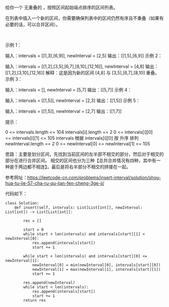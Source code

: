 给你一个 无重叠的 ，按照区间起始端点排序的区间列表。

在列表中插入一个新的区间，你需要确保列表中的区间仍然有序且不重叠（如果有必要的话，可以合并区间）。

 

示例 1：

输入：intervals = [[1,3],[6,9]], newInterval = [2,5]
输出：[[1,5],[6,9]]
示例 2：

输入：intervals = [[1,2],[3,5],[6,7],[8,10],[12,16]], newInterval = [4,8]
输出：[[1,2],[3,10],[12,16]]
解释：这是因为新的区间 [4,8] 与 [3,5],[6,7],[8,10] 重叠。
示例 3：

输入：intervals = [], newInterval = [5,7]
输出：[[5,7]]
示例 4：

输入：intervals = [[1,5]], newInterval = [2,3]
输出：[[1,5]]
示例 5：

输入：intervals = [[1,5]], newInterval = [2,7]
输出：[[1,7]]
 

提示：

0 <= intervals.length <= 104
intervals[i].length == 2
0 <= intervals[i][0] <= intervals[i][1] <= 105
intervals 根据 intervals[i][0] 按 升序 排列
newInterval.length == 2
0 <= newInterval[0] <= newInterval[1] <= 105



思路：主要是划分区间，先找到当前区间的左半部不相交的部分，然后对于相交的部分在进行合并区间。
相交的区间也分为三种【总共合并情况有四种，其中有一种是于两边都不相连】。最后是将右半部分不相交的拼接在一起。

参考网址：https://leetcode-cn.com/problems/insert-interval/solution/shou-hua-tu-jie-57-cha-ru-qu-jian-fen-cheng-3ge-ji/

代码如下：
```
class Solution:
    def insert(self, intervals: List[List[int]], newInterval: List[int]) -> List[List[int]]:

        res = []

        start = 0
        while start < len(intervals) and intervals[start][1] < newInterval[0]:
            res.append(intervals[start])
            start += 1
            
        while start < len(intervals) and intervals[start][0] <= newInterval[1]:
            newInterval[0] = min(newInterval[0], intervals[start][0])
            newInterval[1] = max(newInterval[1], intervals[start][1])
            start += 1

        res.append(newInterval)
        while start < len(intervals):
            res.append(intervals[start])
            start += 1
        return res

```
